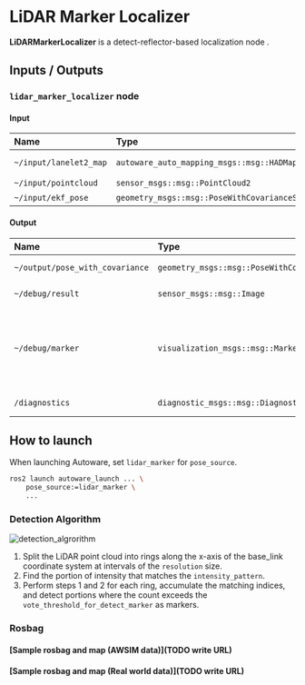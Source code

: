 # LiDAR Marker Localizer

**LiDARMarkerLocalizer** is a detect-reflector-based localization node .

## Inputs / Outputs

### `lidar_marker_localizer` node

#### Input

| Name                   | Type                                            | Description                                                                                                                                                                                                                                                               |
| :--------------------- | :---------------------------------------------- | :------------------------------------------------------------------------------------------------------------------------------------------------------------------------------------------------------------------------------------------------------------------------ |
| `~/input/lanelet2_map` | `autoware_auto_mapping_msgs::msg::HADMapBin`    | Data of lanelet2                                                                                                                                                                                                                                                          |
| `~/input/pointcloud`        | `sensor_msgs::msg::PointCloud2`                       | PointCloud                                                                                                                                                                                                                                                              |
| `~/input/ekf_pose`     | `geometry_msgs::msg::PoseWithCovarianceStamped` | EKF Pose  |

#### Output

| Name                            | Type                                            | Description                                                                               |
| :------------------------------ | :---------------------------------------------- | :---------------------------------------------------------------------------------------- |
| `~/output/pose_with_covariance` | `geometry_msgs::msg::PoseWithCovarianceStamped` | Estimated Pose                                                                            |
| `~/debug/result`                | `sensor_msgs::msg::Image`                       | [debug topic]  |
| `~/debug/marker`                | `visualization_msgs::msg::MarkerArray`          | [debug topic] Loaded landmarks to visualize in Rviz as thin boards                        |
| `/diagnostics`                  | `diagnostic_msgs::msg::DiagnosticArray`         | Diagnostics outputs                                                                       |

## How to launch

When launching Autoware, set `lidar_marker` for `pose_source`.

```bash
ros2 launch autoware_launch ... \
    pose_source:=lidar_marker \
    ...
```

### Detection Algorithm

![detection_algrorithm](./doc_image/detection_algrorithm.png)

1. Split the LiDAR point cloud into rings along the x-axis of the base_link coordinate system at intervals of the `resolution` size.
2. Find the portion of intensity that matches the `intensity_pattern`.
3. Perform steps 1 and 2 for each ring, accumulate the matching indices, and detect portions where the count exceeds the `vote_threshold_for_detect_marker` as markers.

### Rosbag

#### [Sample rosbag and map (AWSIM data)](TODO write URL)

#### [Sample rosbag and map (Real world data)](TODO write URL)
